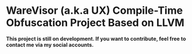 # WareVisor (a.k.a UX) Compile-Time Obfuscation Project Based on LLVM

**This project is still on development. If you want to contribute, feel free to contact me via my social accounts.**